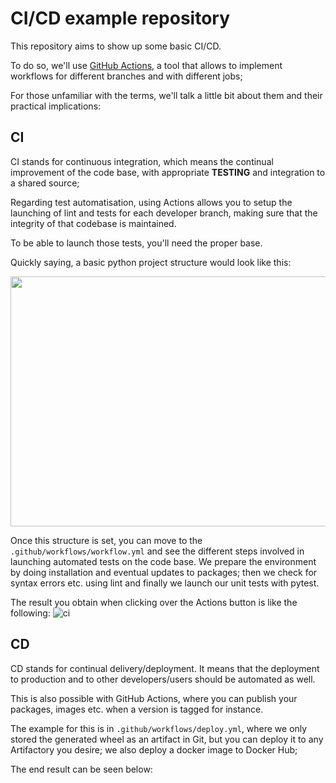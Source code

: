 # CI/CD example repository

This repository aims to show up some basic CI/CD. 

To do so, we'll use [GitHub Actions](https://docs.github.com/en/actions/),
a tool that allows to implement workflows for different branches and with different jobs;

For those unfamiliar with the terms, we'll talk a little bit about them and their practical implications:
 
## CI

CI stands for continuous integration, which means the continual improvement of the code base, with appropriate 
**TESTING** and integration to a shared source;

Regarding test automatisation, using Actions allows you to setup the launching of lint and tests
for each developer branch, making sure that the integrity of that codebase is maintained. 

To be able to launch those tests, you'll need the proper base. 

Quickly saying, a basic python project structure would look like this:

<img src="https://user-images.githubusercontent.com/46964784/189723386-f79bc032-fb9d-45ed-a5f7-36a8d129031d.png" width="600" height="400" align="center" />

Once this structure is set, you can move to the `.github/workflows/workflow.yml` and see the different steps
involved in launching automated tests on the code base. We prepare the environment by doing installation and eventual
updates to packages; then we check for syntax errors etc. using lint and finally we launch our unit tests with
pytest.

The result you obtain when clicking over the Actions button is like the following:
![ci](https://user-images.githubusercontent.com/46964784/189722255-62ecd6b1-e637-4f6b-ae70-41a6d4820383.png)

## CD 

CD stands for continual delivery/deployment. It means that the deployment to production and to other developers/users
should be automated as well.

This is also possible with GitHub Actions, where you can publish your packages, images etc. when a version is tagged for
instance.

The example for this is in `.github/workflows/deploy.yml`, where we only stored the generated wheel as an artifact in Git,
but you can deploy it to any Artifactory you desire; we also deploy a docker image to Docker Hub;

The end result can be seen below:
